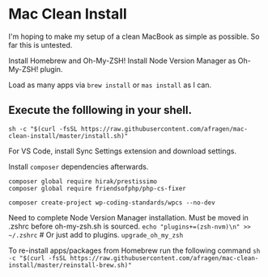 # Mac Clean Install

I'm hoping to make my setup of a clean MacBook as simple as possible. So far this is untested.

Install Homebrew and Oh-My-ZSH!
Install Node Version Manager as Oh-My-ZSH! plugin.

Load as many apps via `brew install` or `mas install` as I can.

## Execute the folllowing in your shell.
`sh -c "$(curl -fsSL https://raw.githubusercontent.com/afragen/mac-clean-install/master/install.sh)"`

For VS Code, install Sync Settings extension and download settings.

Install `composer` dependencies afterwards.

    composer global require hirak/prestissimo
    composer global require friendsofphp/php-cs-fixer

    composer create-project wp-coding-standards/wpcs --no-dev

Need to complete Node Version Manager installation.
Must be moved in .zshrc before oh-my-zsh.sh is sourced.
`echo "plugins+=(zsh-nvm)\n" >> ~/.zshrc` # Or just add to plugins.
`upgrade_oh_my_zsh`

To re-install apps/packages from Homebrew run the following command
`sh -c "$(curl -fsSL https://raw.githubusercontent.com/afragen/mac-clean-install/master/reinstall-brew.sh)"`
